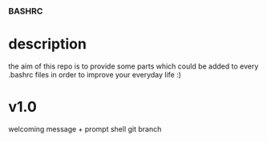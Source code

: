 ### BASHRC

# description

the aim of this repo is to provide some parts which could be added to every .bashrc files
in order to improve your everyday life :)

# v1.0

welcoming message + prompt shell git branch
